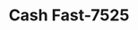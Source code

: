 ---
f_zip-code: 49735
f_state-code: MI
title: Cash Fast-7525
f_phone: 989-732-4002
f_city-only: Gaylord
f_address: 1429 W Main Street Gaylord
f_location-unique-id: '7525'
slug: cash-fast-7525
updated-on: '2024-05-30T13:46:58.046Z'
created-on: '2024-05-30T13:36:59.803Z'
published-on: '2024-05-30T13:54:32.469Z'
f_city-state: cms/city/gaylord-mi.md
f_company: cms/company/cash-fast.md
f_state: cms/state/michigan.md
layout: '[payday-loan].html'
tags: payday-loan
---